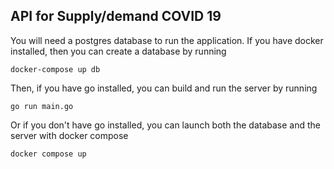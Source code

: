 ## API for Supply/demand COVID 19

You will need a postgres database to run the application. If you have docker installed, then you can create a database by running

```
docker-compose up db
```

Then, if you have go installed, you can build and run the server by running

```
go run main.go
```

Or if you don't have go installed, you can launch both the database and the server with docker compose

```
docker compose up
```